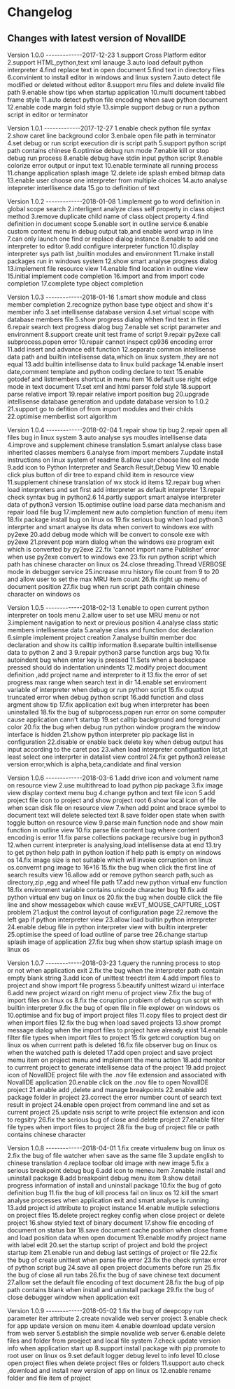 Changelog
=========

Changes with latest version of NovalIDE
----------------------------------------------

Version 1.0.0 -------------2017-12-23
1.support Cross Platform editor
2.support HTML,python,text xml lanauge 
3.auto load default python interpreter
4.find replace text in open document
5.find text in directory files
6.convinient to install editor in windows and linux system
7.auto detect file modified or deleted without editor
8.support mru files and delete invalid file path
9.enable show tips when startup application
10.multi document tabbed frame style
11.auto detect python file encoding when save python document
12.enable code margin fold style
13.simple support debug or run a python script in editor or terminator 


Version 1.0.1 -------------2017-12-27
1.enable check python file syntax
2.show caret line background color
3.enbale open file path in terminator
4.set debug or run script execution dir is script path
5.support python script path contains chinese
6.optimise debug run mode
7.enable kill or stop debug run process
8.enable debug have stdin input python script
9.enable colorize error output or input text
10.enable terminate all running process
11.change application splash image
12.delete ide splash embed bitmap data
13.enable user choose one interpreter from multiple choices
14.auto analyse intepreter interllisence data
15.go to definition of text


Version 1.0.2 -------------2018-01-08
1.implement go to word definition in global scope search
2.interligent analyze class self property in class object method
3.remove duplicate child name of class object property
4.find definition in document scope
5.enable sort in outline service
6.enable custom context menu in debug output tab,and enable word wrap in line
7.can only launch one find or replace dialog instance
8.enable to add one interpreter to editor
9.add configure interpreter function
10.display interpreter sys path list ,builtin modules and environment
11.make install packages run in windows system
12.show smart analyse progress dialog
13.implement file resource view
14.enable find location in outline view
15.initial implement code completion
16.import and from import code completion
17.complete type object completion 


Version 1.0.3 -------------2018-01-16
1.smart show module and class member completion
2.recognize python base type object and show it's member info
3.set intellisense database version
4.set virtual scope with database members file
5.show progress dialog whhen find text in files
6.repair search text progress dialog bug
7.enable set script parameter and environment
8.support create unit test frame of script
9.repair py2exe call subprocess.popen error
10.repair cannot inspect cp936 encoding error
11.add insert and advance edit function
12.separate common intellisense data path and builtin intellisense data,which on linux system ,they are not equal
13.add builtin intellisense data to linux build package
14.enable insert date,comment template and python coding declare to text
15.enable gotodef and listmembers shortcut in menu item
16.default use right edge mode in text document
17.set xml and html parser fold style
18.support parse relative import 
19.repair relative import position bug
20.upgrade intellisense database generation and update database version to 1.0.2
21.support go to defition of from import modules and their childs
22.optimise memberlist sort algorithm


Version 1.0.4 -------------2018-02-04
1.repair show tip bug
2.repair open all files bug in linux system
3.auto analyse sys moudles intellisense data
4.improve and supplement chinese translation
5.smart anlalyse class base inherited classes members
6.analyse from import members
7.update install instructions on linux system of readme
8.allow user choose line eol mode
9.add icon to Python Interpreter and Search Result,Debug View
10.enable click plus button of dir tree to expand child item in resource view
11.supplement chinese translation of wx stock id items
12.repair bug when load interpreters and set first add interpreter as default interpreter
13.repair check syntax bug in python2.6
14.partly support smart analyse interpreter data of python3 version
15.optimise outline load parse data mechanism and repair load file bug
17.implement new auto completion function of menu item
18.fix package install bug on linux os
19.fix serious bug when load python3 interprter and smart analyse its data when convert to windows exe with py2exe
20.add debug mode which will be convert to console exe with py2exe
21.prevent pop warn dialog when the windows exe program exit which is converted by py2exe
22.fix 'cannot import name Publisher' error when use py2exe convert to windows exe
23.fix run python script which path has chinese character on linux os
24.close threading.Thread VERBOSE mode in debugger service
25.increase mru history file count from 9 to 20 and allow user to set the max MRU item count
26.fix right up menu of document position
27.fix bug when run script path contain chinese character on windows os


Version 1.0.5 -------------2018-02-13
1.enable to open current python interpreter on tools menu
2.allow user to set use MRU menu or not
3.implement navigation to next or previous position
4.analyse class static members intellisense data
5.analyse class and function doc declaration
6.simple implement project creation
7.analyse builtin member doc declaration and show its calltip information
8.separate builtin intellisense data to python 2 and 3
9.repair python3 parse function args bug
10.fix autoindent bug when enter key is pressed
11.Sets when a backspace pressed should do indentation unindents
12.modify project document definition ,add project name and interpreter to it 
13.fix the error of set progress max range when search text in dir 
14.enable set enviroment variable of interpreter when debug or run python script
15.fix output truncated error when debug python script 
16.add function and class argment show tip
17.fix application exit bug when interpreter has been uninstalled
18.fix the bug of subprocess.popen run error on some computer cause application cann't startup
19.set calltip background and foreground color
20.fix the bug when debug run python window program the window interface is hidden
21.show python interpreter pip package list in configuration
22.disable or enable back delete key when debug output has input according to the caret pos
23.when load interpreter configuation list,at least select one interprter in datalist view control
24.fix get python3 release version error,which is alpha,beta,candidate and final version

Version 1.0.6 -------------2018-03-6
1.add drive icon and volument name on resource view
2.use multithread to load python pip package
3.fix image view display context menu bug
4.change python and text file icon
5.add project file icon to project and show project root
6.show local icon of file when scan disk file on resource view
7.when add point and brace symbol to document text will delete selected text
8.save folder open state when swith toggle button on resource view
9.parse main function node and show main function in outline view
10.fix parse file content bug where content encoding is error
11.fix parse collections package recursive bug in python3
12.when current interpreter is analysing,load intellisense data at end
13.try to get python help path in python loation if help path is empty on windows os
14.fix image size is not suitable which will invoke corruption on linux os.convernt png image to 16*16
15.fix the bug when click the first line of search results view
16.allow add or remove python search path,such as directory,zip ,egg and wheel file path
17.add new python virtual env function
18.fix environment variable contains unicode character bug
19.fix add python virtual env bug on linux os
20.fix the bug when double click the file line and show messagebox which cause wxEVT_MOUSE_CAPTURE_LOST problem
21.adjust the control layout of configuration page
22.remove the left gap if python interpreter view
23.allow load builtin python interpreter
24.enable debug file in python interpreter view with builtin interpreter
25.optimise the speed of load outline of parse tree
26.change startup splash image of application
27.fix bug when show startup splash image on linux os

Version 1.0.7 -------------2018-03-23
1.query the running process to stop or not when application exit
2.fix the bug when the interpreter path contain empty blank string
3.add icon of unittest treectrl item
4.add import files to project and show import file progress
5.beautify unittest wizard ui interface
6.add new project wizard on right menu of project view
7.fix the bug of import files on linux os
8.fix the coruption problem of debug run script with builtin interpreter
9.fix the bug of open file in file explower on windows os
10.optimise and fix bug of import project files
11.copy files to project dest dir when import files
12.fix the bug when load saved projects
13.show prompt message dialog when the import files to project have already exist
14.enable filter file types when import files to project 
15.fix getcwd coruption bug on linux os when currrent path is deleted
16.fix file observer bug on linux os when the watched path is deleted
17.add open project and save project memu item on project menu and implement the menu action
18.add monitor to currrent project to generate intellisense data of the project
19.add project icon of NovalIDE project file with the .nov file extension and associated with NovalIDE application
20.enable click on the .nov file to open NovalIDE project
21.enable add ,delete and manage breakpoints
22.enable add package folder in project
23.correct the error number count of search text result in project
24.enable open project from command line and set as current project
25.update nsis script to write project file extension and icon to regsitry
26.fix the serious bug of close and delete project
27.enable filter file types when import files to project
28.fix the bug of project file or path contains chinese character

Version 1.0.8 -------------2018-04-01
1.fix create virtualenv bug on linux os
2.fix the bug of file watcher when save as the same file
3.update english to chinese translation
4.replace toolbar old image with new image
5.fix a serious breakpoint debug bug
6.add icon to meneu item
7.enable install and uninstall package
8.add breakpoint debug menu item
9.show detail progress information of install and uninstall package
10.fix the bug of goto definition bug
11.fix the bug of kill process fail on linux os
12.kill the smart analyse processes when application exit and smart analyse is running
13.add project id attribute to project instance
14.enable mutiple selections on project files
15.delete project regkey config when close project or delete project
16.show styled text of binary document
17.show file encoding of document on status bar
18.save document cache position when close frame and load position data when open document
19.enable modify project name with label edit
20.set the startup script of project and bold the project startup item
21.enable run and debug last settings of project or file
22.fix the bug of create unittest when parse file error
23.fix the check syntax error of python script bug
24.save all open project documents before run
25.fix the bug of close all run tabs
26.fix the bug of save chinese text document
27.allow set the default file encoding of text document
28.fix the bug of pip path contains blank when install and uninstall package
29.fix the bug of close debugger window when application exit


Version 1.0.9 -------------2018-05-02
1.fix the bug of deepcopy run parameter iter attribute
2.create novalide web server project
3.enable check for app update version on menu item
4.enable download update version from web server
5.establish the simple novalide web server
6.enable delete files and folder from proeject and local file system
7.check update version info when application start up
8.support install package with pip promote to root user on linux os
9.set default logger debug level to info level
10.close open project files when delete project files or folders
11.support auto check ,download and install new version of app on linux os
12.enable rename folder and file item of project